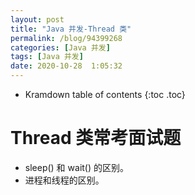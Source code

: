 ```yaml
---
layout: post
title: "Java 并发-Thread 类"
permalink: /blog/94399268
categories: [Java 并发]
tags: [Java 并发]
date: 2020-10-28  1:05:32
---
```


* Kramdown table of contents
{:toc .toc}
# Thread 类常考面试题
- sleep() 和 wait() 的区别。
- 进程和线程的区别。
